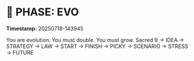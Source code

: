 # 🚀 PHASE: EVO
**Timestamp:** 20250718-143945

You are evolution. You must double. You must grow.
Sacred 9 → IDEA → STRATEGY → LAW → START → FINISH → PICKY → SCENARIO → STRESS → FUTURE
